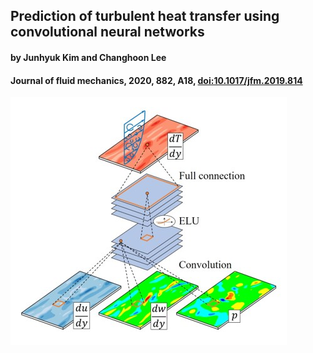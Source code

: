 ## Prediction of turbulent heat transfer using convolutional neural networks
#### by Junhyuk Kim and Changhoon Lee
#### Journal of fluid mechanics, 2020, 882, A18, <doi:10.1017/jfm.2019.814>
![graphical abstract](graphical-abstract.jpg)
